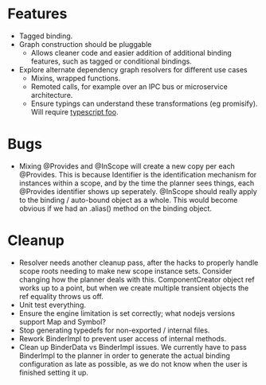 
# Features
- Tagged binding.
- Graph construction should be pluggable
    - Allows cleaner code and easier addition of additional binding features, such as tagged or conditional bindings.
- Explore alternate dependency graph resolvers for different use cases
    - Mixins, wrapped functions.
    - Remoted calls, for example over an IPC bus or microservice architecture.
    - Ensure typings can understand these transformations (eg promisify).  Will require [typescript foo](https://github.com/Microsoft/TypeScript/pull/21496).


# Bugs
- Mixing @Provides and @InScope will create a new copy per each @Provides.  This is because Identifier is the identification mechanism for
instances within a scope, and by the time the planner sees things, each @Provides identifier shows up seperately.  @InScope should really
apply to the binding / auto-bound object as a whole.  This would become obvious if we had an .alias() method on the binding object.


# Cleanup
- Resolver needs another cleanup pass, after the hacks to properly handle scope roots needing to make new scope instance sets.
    Consider changing how the planner deals with this.  ComponentCreator object ref works up to a point, but when we create multiple
    transient objects the ref equality throws us off.
- Unit test everything.
- Ensure the engine limitation is set correctly; what nodejs versions support Map and Symbol?
- Stop generating typedefs for non-exported / internal files.
- Rework BinderImpl to prevent user access of internal methods.
- Clean up BinderData vs BinderImpl issues.  We currently have to pass BinderImpl to the planner in order to generate the 
    actual binding configuration as late as possible, as we do not know when the user is finished setting it up.